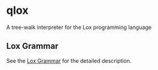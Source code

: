 # qlox
A tree-walk interpreter for the Lox programming language

## Lox Grammar
See the [Lox Grammar] for the detailed description.  

[Lox Grammar]: <docs/lox_grammar.md>
